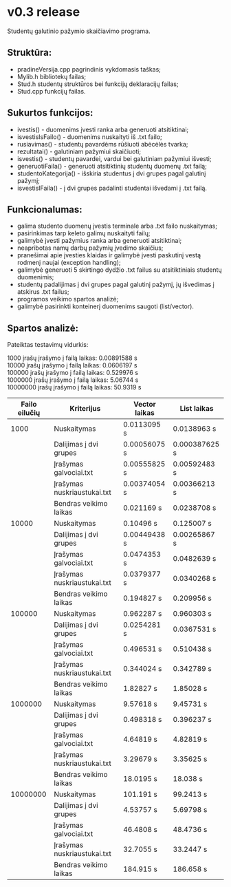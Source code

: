 # v0.3 release

Studentų galutinio pažymio skaičiavimo programa.

## Struktūra:
- pradineVersija.cpp pagrindinis vykdomasis taškas;
- Mylib.h bibliotekų failas;
- Stud.h studentų struktūros bei funkcijų deklaracijų failas;
- Stud.cpp funkcijų failas.

## Sukurtos funkcijos:
- ivestis() - duomenims įvesti ranka arba generuoti atsitiktinai;
- isvestisIsFailo() - duomenims nuskaityti iš .txt failo;
- rusiavimas() - studentų pavardėms rūšiuoti abėcėlės tvarka;
- rezultatai() - galutiniam pažymiui skaičiuoti;
- isvestis() - studentų pavardei, vardui bei galutiniam pažymiui išvesti;
- generuotiFaila() - generuoti atsitiktinių studentų duomenų .txt failą;
- studentoKategorija() - išskiria studentus į dvi grupes pagal galutinį pažymį;
- isvestisIFaila() - į dvi grupes padalinti studentai išvedami į .txt failą.

## Funkcionalumas:
- galima studento duomenų įvestis terminale arba .txt failo nuskaitymas;
- pasirinkimas tarp keleto galimų nuskaityti failų;
- galimybė įvesti pažymius ranka arba generuoti atsitiktinai;
- neapribotas namų darbų pažymių įvedimo skaičius;
- pranešimai apie įvesties klaidas ir galimybė įvesti paskutinį vestą rodmenį naujai (exception handling);
- galimybė generuoti 5 skirtingo dydžio .txt failus su atsitiktiniais studentų duomenimis;
- studentų padalijimas į dvi grupes pagal galutinį pažymį, jų išvedimas į atskirus .txt failus;
- programos veikimo spartos analizė;
- galimybė pasirinkti konteinerį duomenims saugoti (list/vector).

## Spartos analizė:
Pateiktas testavimų vidurkis:

1000 įrašų įrašymo į failą laikas: 0.00891588 s  
10000 įrašų įrašymo į failą laikas: 0.0606197 s  
100000 įrašų įrašymo į failą laikas: 0.529976 s  
1000000 įrašų įrašymo į failą laikas: 5.06744 s  
10000000 įrašų įrašymo į failą laikas: 50.9319 s  

|Failo eilučių  |Kriterijus                 |Vector laikas    |List laikas     |
|---------------|---------------------------|-----------------|----------------|
|1000           |Nuskaitymas                |0.0113095 s      |0.0138963 s     |
|               |Dalijimas į dvi grupes     |0.00056075 s     |0.000387625 s   |
|               |Įrašymas galvociai.txt     |0.00555825 s     |0.00592483 s    |
|               |Įrašymas nuskriaustukai.txt|0.00374054 s     |0.00366213 s    |
|               |Bendras veikimo laikas     |0.021169 s       |0.0238708 s     |
|10000          |Nuskaitymas                |0.10496 s        |0.125007 s      |
|               |Dalijimas į dvi grupes     |0.00449438 s     |0.00265867 s    |
|               |Įrašymas galvociai.txt     |0.0474353 s      |0.0482639 s     |
|               |Įrašymas nuskriaustukai.txt|0.0379377 s      |0.0340268 s     |
|               |Bendras veikimo laikas     |0.194827 s       |0.209956 s      |
|100000         |Nuskaitymas                |0.962287 s       |0.960303 s      |
|               |Dalijimas į dvi grupes     |0.0254281 s      |0.0367531 s     |
|               |Įrašymas galvociai.txt     |0.496531 s       |0.510438 s      |
|               |Įrašymas nuskriaustukai.txt|0.344024 s       |0.342789 s      |
|               |Bendras veikimo laikas     |1.82827 s        |1.85028 s       |
|1000000        |Nuskaitymas                |9.57618 s        |9.45731 s       |
|               |Dalijimas į dvi grupes     |0.498318 s       |0.396237 s      |
|               |Įrašymas galvociai.txt     |4.64819 s        |4.82819 s       |
|               |Įrašymas nuskriaustukai.txt|3.29679 s        |3.35625 s       |
|               |Bendras veikimo laikas     |18.0195 s        |18.038 s        |
|10000000       |Nuskaitymas                |101.191 s        |99.2413 s       |
|               |Dalijimas į dvi grupes     |4.53757 s        |5.69798 s       |
|               |Įrašymas galvociai.txt     |46.4808 s        |48.4736 s       |
|               |Įrašymas nuskriaustukai.txt|32.7055 s        |33.2447 s       |
|               |Bendras veikimo laikas     |184.915 s        |186.658 s       |
